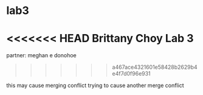 # lab3
<<<<<<< HEAD
Brittany Choy Lab 3
=======
partner: meghan e donohoe 
>>>>>>> a467ace4321601e58428b2629b4e4f7d0f96e931

this may cause merging conflict
trying to cause another merge conflict